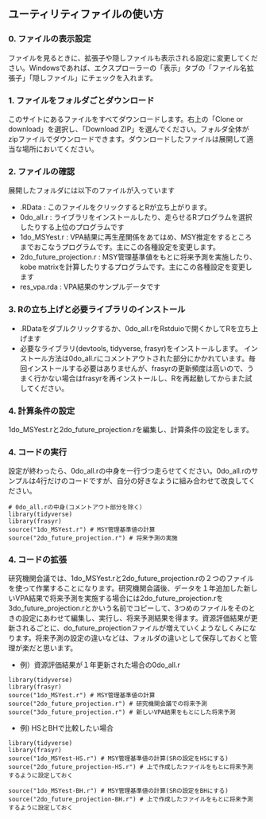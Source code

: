 ## ユーティリティファイルの使い方

### 0. ファイルの表示設定

ファイルを見るときに、拡張子や隠しファイルも表示される設定に変更してください。Windowsであれば、エクスプローラーの「表示」タブの「ファイル名拡張子」「隠しファイル」にチェックを入れます。
    
### 1. ファイルをフォルダごとダウンロード

このサイトにあるファイルをすべてダウンロードします。右上の「Clone or download」を選択し、「Download ZIP」を選んでください。フォルダ全体がzipファイルでダウンロードできます。ダウンロードしたファイルは展開して適当な場所においてください。

### 2. ファイルの確認

展開したフォルダには以下のファイルが入っています

- .RData : このファイルをクリックするとRが立ち上がります。
- 0do_all.r : ライブラリをインストールしたり、走らせるRプログラムを選択したりする上位のプログラムです  
- 1do_MSYest.r : VPA結果に再生産関係をあてはめ、MSY推定をするところまでおこなうプログラムです。主にこの各種設定を変更します。
- 2do_future_projection.r : MSY管理基準値をもとに将来予測を実施したり、kobe matrixを計算したりするプログラムです。主にこの各種設定を変更します
- res_vpa.rda : VPA結果のサンプルデータです

### 3.   Rの立ち上げと必要ライブラリのインストール

- .RDataをダブルクリックするか、0do_all.rをRstduioで開くかしてRを立ち上げます
- 必要なライブラリ(devtools, tidyverse, frasyr)をインストールします。 インストール方法は0do_all.rにコメントアウトされた部分にかかれています。毎回インストールする必要はありませんが、frasyrの更新頻度は高いので、うまく行かない場合はfrasyrを再インストールし、Rを再起動してからまた試してください。

### 4. 計算条件の設定
    
1do_MSYest.rと2do_future_projection.rを編集し、計算条件の設定をします。

### 4. コードの実行
    
設定が終わったら、0do_all.rの中身を一行づつ走らせてください。0do_all.rのサンプルは4行だけのコードですが、自分の好きなように組み合わせて改良してください。

```
# 0do_all.rの中身(コメントアウト部分を除く）
library(tidyverse)
library(frasyr)
source("1do_MSYest.r") # MSY管理基準値の計算
source("2do_future_projection.r") # 将来予測の実施
```

### 4. コードの拡張

研究機関会議では、1do_MSYest.rと2do_future_projection.rの２つのファイルを使って作業することになります。研究機関会議後、データを１年追加した新しいVPA結果で将来予測を実施する場合には2do_future_projection.rを3do_future_projection.rとかいう名前でコピーして、3つめのファイルをそのときの設定にあわせて編集し、実行し、将来予測結果を得ます。資源評価結果が更新されるごとに、do_future_projectionファイルが増えていくようなしくみになります。将来予測の設定の違いなどは、フォルダの違いとして保存しておくと管理が楽だと思います。

	
- 例）資源評価結果が１年更新された場合の0do_all.r
```
library(tidyverse)
library(frasyr)
source("1do_MSYest.r") # MSY管理基準値の計算
source("2do_future_projection.r") # 研究機関会議での将来予測
source("3do_future_projection.r") # 新しいVPA結果をもとにした将来予測
```

- 例) HSとBHで比較したい場合	
```
library(tidyverse)
library(frasyr)
source("1do_MSYest-HS.r") # MSY管理基準値の計算(SRの設定をHSにする)
source("2do_future_projection-HS.r") # 上で作成したファイルをもとに将来予測するように設定しておく

source("1do_MSYest-BH.r") # MSY管理基準値の計算(SRの設定をBHにする)
source("2do_future_projection-BH.r") # 上で作成したファイルをもとに将来予測するように設定しておく

```